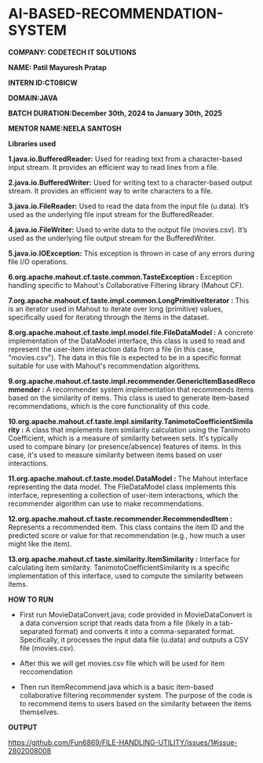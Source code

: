 # AI-BASED-RECOMMENDATION-SYSTEM

**COMPANY: CODETECH IT SOLUTIONS**

**NAME: Patil Mayuresh Pratap**

**INTERN ID:CT08ICW**

**DOMAIN:JAVA**

**BATCH DURATION:December 30th, 2024 to January 30th, 2025**

**MENTOR NAME:NEELA SANTOSH**

**Libraries used**

**1.java.io.BufferedReader:**
Used for reading text from a character-based input stream. It provides an efficient way to read lines from a file.

**2.java.io.BufferedWriter:**
Used for writing text to a character-based output stream. It provides an efficient way to write characters to a file.

**3.java.io.FileReader:**
Used to read the data from the input file (u.data). It’s used as the underlying file input stream for the BufferedReader.

**4.java.io.FileWriter:**
Used to write data to the output file (movies.csv). It’s used as the underlying file output stream for the BufferedWriter.

**5.java.io.IOException:**
This exception is thrown in case of any errors during file I/O operations.

**6.org.apache.mahout.cf.taste.common.TasteException :**
Exception handling specific to Mahout's Collaborative Filtering library (Mahout CF).

**7.org.apache.mahout.cf.taste.impl.common.LongPrimitiveIterator :**
This is an iterator used in Mahout to iterate over long (primitive) values, specifically used for iterating through the items in the dataset.

**8.org.apache.mahout.cf.taste.impl.model.file.FileDataModel :**
A concrete implementation of the DataModel interface, this class is used to read and represent the user-item interaction data from a file (in this case, "movies.csv"). The data in this file is expected to be in a specific format suitable for use with Mahout's recommendation algorithms.

**9.org.apache.mahout.cf.taste.impl.recommender.GenericItemBasedRecommender :**
A recommender system implementation that recommends items based on the similarity of items. This class is used to generate item-based recommendations, which is the core functionality of this code.

**10.org.apache.mahout.cf.taste.impl.similarity.TanimotoCoefficientSimilarity :**
A class that implements item similarity calculation using the Tanimoto Coefficient, which is a measure of similarity between sets. It's typically used to compare binary (or presence/absence) features of items. In this case, it's used to measure similarity between items based on user interactions.

**11.org.apache.mahout.cf.taste.model.DataModel :**
The Mahout interface representing the data model. The FileDataModel class implements this interface, representing a collection of user-item interactions, which the recommender algorithm can use to make recommendations.

**12.org.apache.mahout.cf.taste.recommender.RecommendedItem :**
Represents a recommended item. This class contains the item ID and the predicted score or value for that recommendation (e.g., how much a user might like the item).

**13.org.apache.mahout.cf.taste.similarity.ItemSimilarity :**
Interface for calculating item similarity. TanimotoCoefficientSimilarity is a specific implementation of this interface, used to compute the similarity between items.

**HOW TO RUN**

- First run MovieDataConvert.java; code provided in MovieDataConvert is a data conversion script that reads data from a file (likely in a tab-separated format) and converts it into a comma-separated format. Specifically, it processes the input data file (u.data) and outputs a CSV file (movies.csv).

- After this we will get movies.csv file which will be used for item reccomendation

- Then run ItemRecommend.java which is a basic item-based collaborative filtering recommender system. The purpose of the code is to recommend items to users based on the similarity between the items themselves.

**OUTPUT**

https://github.com/Fun6869/FILE-HANDLING-UTILITY/issues/1#issue-2802008008

